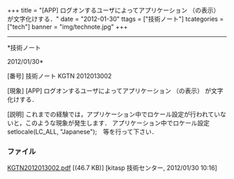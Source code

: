 ﻿+++
title = "[APP] ログオンするユーザによってアプリケーション （の表示） が文字化けする．"
date = "2012-01-30"
ttags = ["技術ノート"]
tcategories = ["tech"]
banner = "img/technote.jpg"
+++

-----------------------------------------------------------------------------------------------------------------------------

*技術ノート

2012/01/30*


[番号]
技術ノート KGTN 2012013002

[現象]
[APP] ログオンするユーザによってアプリケーション （の表示）
が文字化けする．

[説明]
これまでの経験では，アプリケーション中でロケール設定が行われていないと，このような現象が発生します．
アプリケーション中でロケール設定 setlocale(LC_ALL,
"Japanese");　等を行って下さい．


### ファイル

 
 


[KGTN2012013002.pdf](http://techreport.kitasp.net/attachments/download/819/KGTN2012013002.pdf)
 [(46.7 KB)] [kitasp 技術センター, 2012/01/30
10:16]


 


 

